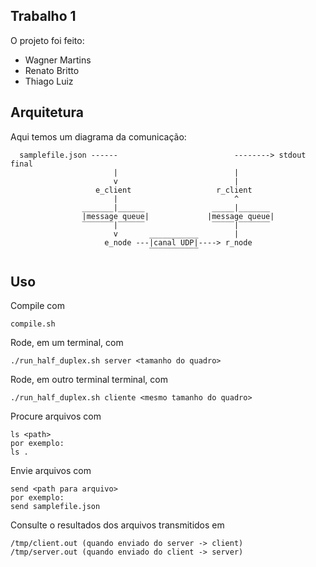 ## Trabalho 1

O projeto foi feito:
- Wagner Martins
- Renato Britto
- Thiago Luiz

## Arquitetura

Aqui temos um diagrama da comunicação:

```
  samplefile.json ------                          --------> stdout final
                       |                          |
                       v                          |
                   e_client                   r_client
                       |                          ^
                _______|______               _____|_______
                |message queue|             |message queue|
                ‾‾‾‾‾‾‾|‾‾‾‾‾‾               ‾‾‾‾‾|‾‾‾‾‾‾‾
                       v       ___________        |
                     e_node ---|canal UDP|----> r_node
                               ‾‾‾‾‾‾‾‾‾‾‾
```


## Uso

Compile com
```
compile.sh
```

Rode, em um terminal, com
```
./run_half_duplex.sh server <tamanho do quadro>
```

Rode, em outro terminal terminal, com
```
./run_half_duplex.sh cliente <mesmo tamanho do quadro>
```

Procure arquivos com 
```
ls <path> 
por exemplo:
ls .
```

Envie arquivos com 
```
send <path para arquivo>
por exemplo:
send samplefile.json
```

Consulte o resultados dos arquivos transmitidos em
```
/tmp/client.out (quando enviado do server -> client)
/tmp/server.out (quando enviado do client -> server)
```